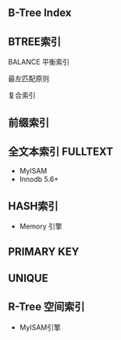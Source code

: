 
## B-Tree Index


## BTREE索引

BALANCE 平衡索引

最左匹配原则

复合索引


## 前缀索引



## 全文本索引 FULLTEXT

- MyISAM
- Innodb 5.6+



## HASH索引

- Memory 引擎

## PRIMARY KEY

## UNIQUE

## R-Tree 空间索引

- MyISAM引擎